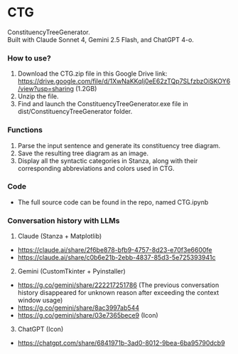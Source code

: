 # CTG
ConstituencyTreeGenerator.  
Built with Claude Sonnet 4, Gemini 2.5 Flash, and ChatGPT 4-o.

### How to use?
1. Download the CTG.zip file in this Google Drive link: https://drive.google.com/file/d/1XwNaKKqIj0eE62zTQp7SLfzbzOiSKOY6/view?usp=sharing (1.2GB)
2. Unzip the file.
3. Find and launch the ConstituencyTreeGenerator.exe file in dist/ConstituencyTreeGenerator folder.

### Functions
1. Parse the input sentence and generate its constituency tree diagram.
2. Save the resulting tree diagram as an image.
3. Display all the syntactic categories in Stanza, along with their corresponding abbreviations and colors used in CTG.

### Code
- The full source code can be found in the repo, named CTG.ipynb

### Conversation history with LLMs
1. Claude (Stanza + Matplotlib)
  - https://claude.ai/share/2f6be878-bfb9-4757-8d23-e70f3e6600fe
  - https://claude.ai/share/c0b6e21b-2ebb-4837-85d3-5e725393941c
2. Gemini (CustomTkinter + Pyinstaller)
  - https://g.co/gemini/share/222217251786 (The previous conversation history disappeared for unknown reason after exceeding the context window usage)
  - https://g.co/gemini/share/8ac3997ab544
  - https://g.co/gemini/share/03e7365bece9 (Icon)
3. ChatGPT (Icon)
  - https://chatgpt.com/share/6841971b-3ad0-8012-9bea-6ba95790dcb9

